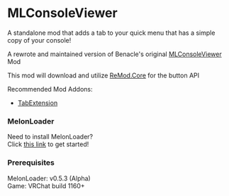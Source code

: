 # MLConsoleViewer

A standalone mod that adds a tab to your quick menu that has a simple copy of your console!

A rewrote and maintained version of Benacle's original [MLConsoleViewer](https://github.com/benaclejames/MLConsoleViewer) Mod

This mod will download and utilize [ReMod.Core](https://github.com/RequiDev/ReMod.Core) for the button API

Recommended Mod Addons:

- [TabExtension](https://github.com/DragonPlayerX/TabExtension)

### MelonLoader
Need to install MelonLoader?<br>
Click [this link](https://melonwiki.xyz/) to get started!

### Prerequisites
MelonLoader: v0.5.3 (Alpha)<br>
Game: VRChat build 1160+<br>
